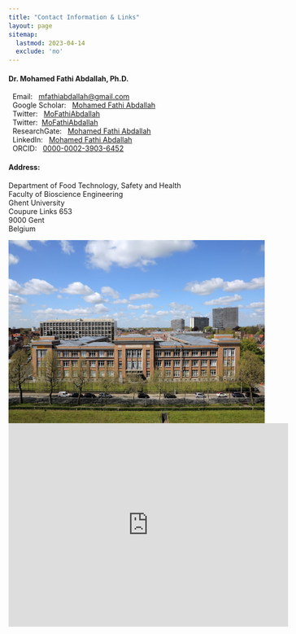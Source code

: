 ```yaml
---
title: "Contact Information & Links"
layout: page
sitemap:
  lastmod: 2023-04-14
  exclude: 'no'
---
```

#### Dr. Mohamed Fathi Abdallah, Ph.D.
<p>
    <i class="fas fa-envelope"></i> &nbsp; Email: &nbsp; <a href="mfathiabdallah@gmail.com" target="_blank">mfathiabdallah@gmail.com</a><br>
    <i class="fab fa-google"></i>   &nbsp; Google Scholar: &nbsp; <a href="https://scholar.google.com/citations?user=05FfukgAAAAJ&hl=en" target="_blank">Mohamed Fathi Abdallah</a><br>
    <i class="fab fa-twitter"></i>  &nbsp; Twitter: &nbsp; <a href="https://twitter.com/MoFathiAbdallah" target="_blank">MoFathiAbdallah</a><br>
    <i class="fab fa-twitter"></i>&nbsp;&nbsp;Twitter:&nbsp;&nbsp;<a href="https://twitter.com/MoFathiAbdallah" target="_blank">MoFathiAbdallah</a><br>
    <i class="fab fa-twitter"></i>  &nbsp; ResearchGate: &nbsp; <a href="https://www.researchgate.net/profile/Mohamed-Abdallah-13" target="_blank">Mohamed Fathi Abdallah</a><br>
    <i class="fab fa-linkedin"></i> &nbsp; LinkedIn: &nbsp; <a href="https://www.linkedin.com/in/mohamed-fathi-abdallah-66126a38/" target="_blank">Mohamed Fathi Abdallah</a><br>
    <i class="fab fa-orcid"></i>    &nbsp; ORCID: &nbsp; <a href="https://orcid.org/0000-0002-3903-6452" target="_blank">0000-0002-3903-6452</a><br>
  
<span class="twitter-icon"></span>

</p>

#### Address:
Department of Food Technology, Safety and Health <br>
Faculty of Bioscience Engineering <br>
Ghent University <br>
Coupure Links 653 <br>
9000 Gent <br>
Belgium <br>

<img align="center" width="550" height="360" src="/images/BioScience.jpg"> 

  
<iframe src="https://www.google.com/maps/embed?pb=!1m14!1m8!1m3!1d40128.26671247878!2d3.6826948105099344!3d51.052780000000006!3m2!1i1024!2i768!4f13.1!3m3!1m2!1s0x0%3A0x74bcd9a347ac3d5f!2sFaculty%20of%20Bioscience%20Engineering%2C%20Ghent%20University!5e0!3m2!1sen!2sbe!4v1671396843179!5m2!1sen!2sbe" width="550" height="400" style="border:0;" allowfullscreen="" loading="lazy" referrerpolicy="no-referrer-when-downgrade"></iframe>
